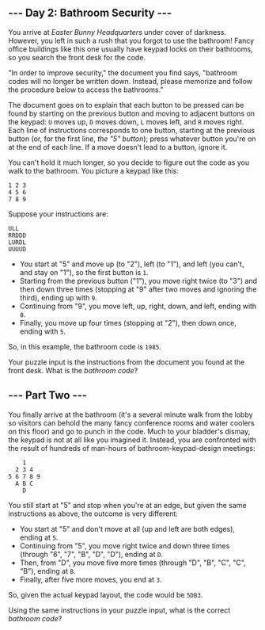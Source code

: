 <article class="day-desc"><h2>--- Day 2: Bathroom Security ---</h2><p>You arrive at <em>Easter Bunny Headquarters</em> under cover of darkness. However, you left in such a rush that you forgot to use the bathroom! Fancy office buildings like this one usually have keypad locks on their bathrooms, so you search the front desk for the code.</p>
<p>"In order to improve security," the document you find says, "bathroom codes will no longer be written down.  Instead, please memorize and follow the procedure below to access the bathrooms."</p>
<p>The document goes on to explain that each button to be pressed can be found by starting on the previous button and moving to adjacent buttons on the keypad: <code>U</code> moves up, <code>D</code> moves down, <code>L</code> moves left, and <code>R</code> moves right. Each line of instructions corresponds to one button, starting at the previous button (or, for the first line, <em>the "5" button</em>); press whatever button you're on at the end of each line. If a move doesn't lead to a button, ignore it.</p>
<p>You can't hold it much longer, so you decide to figure out the code as you walk to the bathroom. You picture a keypad like this:</p>
<pre><code>1 2 3
4 5 6
7 8 9
</code></pre>
<p>Suppose your instructions are:</p>
<pre><code>ULL
RRDDD
LURDL
UUUUD
</code></pre>
<ul>
<li>You start at "5" and move up (to "2"), left (to "1"), and left (you can't, and stay on "1"), so the first button is <code>1</code>.</li>
<li>Starting from the previous button ("1"), you move right twice (to "3") and then down three times (stopping at "9" after two moves and ignoring the third), ending up with <code>9</code>.</li>
<li>Continuing from "9", you move left, up, right, down, and left, ending with <code>8</code>.</li>
<li>Finally, you move up four times (stopping at "2"), then down once, ending with <code>5</code>.</li>
</ul>
<p>So, in this example, the bathroom code is <code>1985</code>.</p>
<p>Your puzzle input is the instructions from the document you found at the front desk. What is the <em>bathroom code</em>?</p>
</article><article class="day-desc"><h2 id="part2">--- Part Two ---</h2><p>You finally arrive at the bathroom (it's a several minute walk from the lobby so visitors can behold the many fancy conference rooms and water coolers on this floor) and go to punch in the code.  Much to your bladder's dismay, the keypad is not at all like you imagined it.  Instead, you are confronted with the result of hundreds of man-hours of <span title="User Group 143 found a diamond shape to be the most environmentally friendly.">bathroom-keypad-design meetings:</span></p>
<pre><code>    1
  2 3 4
5 6 7 8 9
  A B C
    D
</code></pre>
<p>You still start at "5" and stop when you're at an edge, but given the same instructions as above, the outcome is very different:</p>
<ul>
<li>You start at "5" and don't move at all (up and left are both edges), ending at <code>5</code>.</li>
<li>Continuing from "5", you move right twice and down three times (through "6", "7", "B", "D", "D"), ending at <code>D</code>.</li>
<li>Then, from "D", you move five more times (through "D", "B", "C", "C", "B"), ending at <code>B</code>.</li>
<li>Finally, after five more moves, you end at <code>3</code>.</li>
</ul>
<p>So, given the actual keypad layout, the code would be <code>5DB3</code>.</p>
<p>Using the same instructions in your puzzle input, what is the correct <em>bathroom code</em>?</p>
</article>
